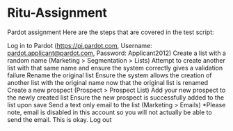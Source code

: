 # Ritu-Assignment
Pardot assignment
Here are the steps that are covered in the test script:

Log in to Pardot (https://pi.pardot.com, Username: pardot.applicant@pardot.com, Password: Applicant2012)
Create a list with a random name (Marketing > Segmentation > Lists)
Attempt to create another list with that same name and ensure the system correctly gives a validation failure
Rename the original list
Ensure the system allows the creation of another list with the original name now that the original list is renamed
Create a new prospect (Prospect > Prospect List)
Add your new prospect to the newly created list
Ensure the new prospect is successfully added to the list upon save
Send a text only email to the list (Marketing > Emails)  *Please note, email is disabled in this account so you will not actually be able to send the email.  This is okay.
Log out
